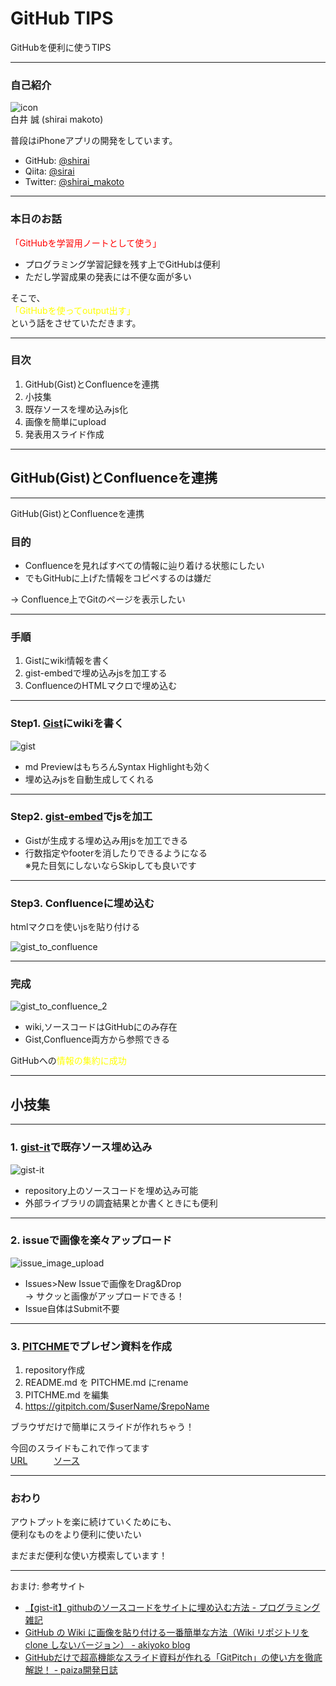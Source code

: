 # GitHub TIPS
GitHubを便利に使うTIPS

---

### 自己紹介

![icon](https://user-images.githubusercontent.com/16277668/41948274-ebbee344-79f6-11e8-8f2a-57fe6e2bf4ee.jpg)  
白井 誠 (shirai makoto)

普段はiPhoneアプリの開発をしています。

- GitHub: [@shirai](https://github.com/shirai)
- Qiita: [@sirai](https://qiita.com/sirai)
- Twitter: [@shirai_makoto](https://twitter.com/shirai_makoto)

---

### 本日のお話

<font color="red">「GitHubを学習用ノートとして使う」</font>  

- プログラミング学習記録を残す上でGitHubは便利
- ただし学習成果の発表には不便な面が多い

そこで、  
<font color="yellow">「GitHubを使ってoutput出す」</font>  
という話をさせていただきます。

---

### 目次

1. GitHub(Gist)とConfluenceを連携  
2. 小技集
  1. 既存ソースを埋め込みjs化
  2. 画像を簡単にupload
  3. 発表用スライド作成

---

## GitHub(Gist)とConfluenceを連携

---

GitHub(Gist)とConfluenceを連携

### 目的

- Confluenceを見ればすべての情報に辿り着ける状態にしたい
- でもGitHubに上げた情報をコピペするのは嫌だ

→ Confluence上でGitのページを表示したい

---

### 手順

1. Gistにwiki情報を書く
2. gist-embedで埋め込みjsを加工する
3. ConfluenceのHTMLマクロで埋め込む

---

### Step1. [Gist](https://gist.github.com)にwikiを書く

![gist](https://user-images.githubusercontent.com/16277668/41947753-5c08d75c-79f4-11e8-8b1b-84049ca04db8.png)

- md PreviewはもちろんSyntax Highlightも効く
- 埋め込みjsを自動生成してくれる

---

### Step2. [gist-embed](http://blairvanderhoof.com/gist-embed/)でjsを加工

- Gistが生成する埋め込み用jsを加工できる
- 行数指定やfooterを消したりできるようになる  
  ※見た目気にしないならSkipしても良いです

---

### Step3. Confluenceに埋め込む

htmlマクロを使いjsを貼り付ける

![gist_to_confluence](https://user-images.githubusercontent.com/16277668/41912333-600e93b0-798a-11e8-90d2-853a8b9a42a8.png)

---

### 完成

![gist_to_confluence_2](https://user-images.githubusercontent.com/16277668/41912332-5fe91c48-798a-11e8-82dd-0181310ab774.png)

- wiki,ソースコードはGitHubにのみ存在
- Gist,Confluence両方から参照できる

GitHubへの<font color="yellow">情報の集約に成功</font>

---

## 小技集

---

### 1. [gist-it](http://gist-it.appspot.com/)で既存ソース埋め込み

![gist-it](https://user-images.githubusercontent.com/16277668/41949490-932756fc-79fc-11e8-9083-539ab41f82a6.png)

- repository上のソースコードを埋め込み可能
- 外部ライブラリの調査結果とか書くときにも便利

---

### 2. issueで画像を楽々アップロード

![issue_image_upload](https://user-images.githubusercontent.com/16277668/41948128-40502f2c-79f6-11e8-9930-ff9f2887276c.png)

- Issues>New Issueで画像をDrag&Drop  
  → サクッと画像がアップロードできる！
- Issue自体はSubmit不要

---

### 3. [PITCHME](https://gitpitch.com)でプレゼン資料を作成

1. repository作成
1. README.md を PITCHME.md にrename
1. PITCHME.md を編集
1. https://gitpitch.com/$userName/$repoName  

ブラウザだけで簡単にスライドが作れちゃう！ 

今回のスライドもこれで作ってます  
[URL](https://gitpitch.com/shirai/GitHubTIPS)　　　[ソース](https://raw.githubusercontent.com/shirai/GitHubTIPS/master/PITCHME.md)

---

### おわり

アウトプットを楽に続けていくためにも、  
便利なものをより便利に使いたい

まだまだ便利な使い方模索しています！

---

おまけ: 参考サイト

- [【gist-it】githubのソースコードをサイトに埋め込む方法 - プログラミング雑記](https://algorithm.joho.info/programming/gist-it-github-soucecode-website/)
- [GitHub の Wiki に画像を貼り付ける一番簡単な方法（Wiki リポジトリを clone しないバージョン） - akiyoko blog](http://akiyoko.hatenablog.jp/entry/2016/08/30/051708)
- [GitHubだけで超高機能なスライド資料が作れる「GitPitch」の使い方を徹底解説！ - paiza開発日誌](https://paiza.hatenablog.com/entry/2017/06/22/GitHubだけで超高機能なスライド資料が作れる「GitPitch」の)
